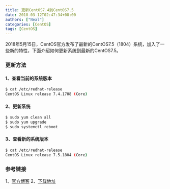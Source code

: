 ```yaml
---
title: 更新CentOS7.4到CentOS7.5
date: 2018-03-12T02:47:34+08:00
authors: ["Neal"]
categories: [CentOS]
tags: [CentOS]
---
```

2018年5月15日，CentOS官方发布了最新的CentOS7.5（1804）系统，加入了一些新的特性，下面介绍如何更新系统到最新的CentOS7.5。
<!--more-->

### 更新方法
#### 1、查看当前的系统版本
```sh
$ cat /etc/redhat-release
CentOS Linux release 7.4.1708 (Core)
```

#### 2、更新系统
```sh
$ sudo yum clean all
$ sudo yum upgrade
$ sudo systemctl reboot
```

#### 3、查看新的系统版本
```sh
$ cat /etc/redhat-release
CentOS Linux release 7.5.1804 (Core)
```

### 参考链接
1、[官方博客](https://blog.centos.org/2018/05/centos-7-5-1804-released/)
2、[下载地址](https://opsx.alibaba.com/mirror)


